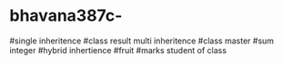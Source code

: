 # bhavana387c-
#single inheritence
#class result multi inheritence
#class master
#sum integer
#hybrid inhertience
#fruit
#marks student of class
